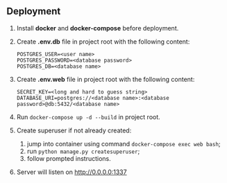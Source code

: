 ## Deployment
1. Install **docker** and **docker-compose** before deployment.

2. Create **.env.db** file in project root with the following content:

    ```
    POSTGRES_USER=<user name>
    POSTGRES_PASSWORD=<database password>
    POSTGRES_DB=<database name>
    ```

3. Create **.env.web** file in project root with the following content:

    ```
    SECRET_KEY=<long and hard to guess string>
    DATABASE_URI=postgres://<database name>:<database password>@db:5432/<database name>
    ```

4. Run `docker-compose up -d --build` in project root.

5. Create superuser if not already created:
    
    1. jump into container using command `docker-compose exec web bash`;
    2. run `python manage.py createsuperuser`;
    3. follow prompted instructions.

6. Server will listen on http://0.0.0.0:1337
